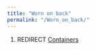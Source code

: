 ```yaml
---
title: "Worn on back"
permalink: "/Worn_on_back/"
---
```


1.  REDIRECT [Containers](Containers "wikilink")